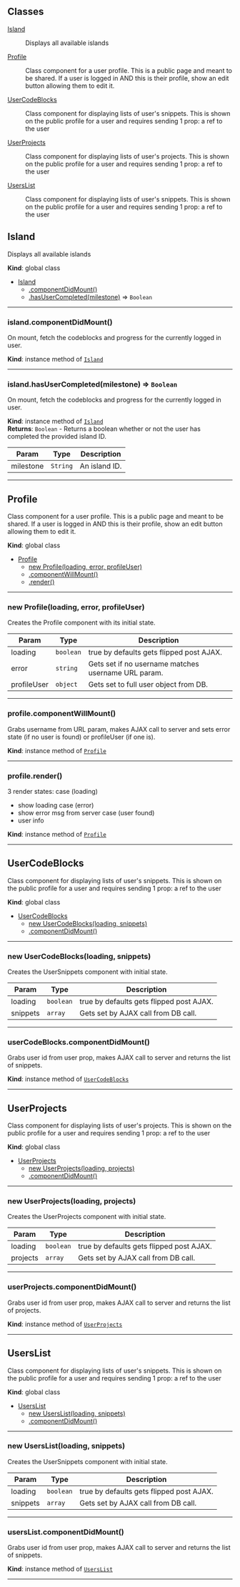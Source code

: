 ## Classes

<dl>
<dt><a href="#Island">Island</a></dt>
<dd><p>Displays all available islands</p>
</dd>
<dt><a href="#Profile">Profile</a></dt>
<dd><p>Class component for a user profile.
This is a public page and meant to be shared.
If a user is logged in AND this is their profile, show an
edit button allowing them to edit it.</p>
</dd>
<dt><a href="#UserCodeBlocks">UserCodeBlocks</a></dt>
<dd><p>Class component for displaying lists of user&#39;s snippets.
This is shown on the public profile for a user and requires sending
1 prop: a ref to the user</p>
</dd>
<dt><a href="#UserProjects">UserProjects</a></dt>
<dd><p>Class component for displaying lists of user&#39;s projects.
This is shown on the public profile for a user and requires sending
1 prop: a ref to the user</p>
</dd>
<dt><a href="#UsersList">UsersList</a></dt>
<dd><p>Class component for displaying lists of user&#39;s snippets.
This is shown on the public profile for a user and requires sending
1 prop: a ref to the user</p>
</dd>
</dl>

<a name="Island"></a>

## Island
Displays all available islands

**Kind**: global class  

* [Island](#Island)
    * [.componentDidMount()](#Island+componentDidMount)
    * [.hasUserCompleted(milestone)](#Island+hasUserCompleted) ⇒ <code>Boolean</code>


* * *

<a name="Island+componentDidMount"></a>

### island.componentDidMount()
On mount, fetch the codeblocks and progress for the currently logged in user.

**Kind**: instance method of [<code>Island</code>](#Island)  

* * *

<a name="Island+hasUserCompleted"></a>

### island.hasUserCompleted(milestone) ⇒ <code>Boolean</code>
On mount, fetch the codeblocks and progress for the currently logged in user.

**Kind**: instance method of [<code>Island</code>](#Island)  
**Returns**: <code>Boolean</code> - Returns a boolean whether or not the user has completed the provided island ID.  

| Param | Type | Description |
| --- | --- | --- |
| milestone | <code>String</code> | An island ID. |


* * *

<a name="Profile"></a>

## Profile
Class component for a user profile.
This is a public page and meant to be shared.
If a user is logged in AND this is their profile, show an
edit button allowing them to edit it.

**Kind**: global class  

* [Profile](#Profile)
    * [new Profile(loading, error, profileUser)](#new_Profile_new)
    * [.componentWillMount()](#Profile+componentWillMount)
    * [.render()](#Profile+render)


* * *

<a name="new_Profile_new"></a>

### new Profile(loading, error, profileUser)
Creates the Profile component with its initial state.


| Param | Type | Description |
| --- | --- | --- |
| loading | <code>boolean</code> | true by defaults gets flipped post AJAX. |
| error | <code>string</code> | Gets set if no username matches username URL param. |
| profileUser | <code>object</code> | Gets set to full user object from DB. |


* * *

<a name="Profile+componentWillMount"></a>

### profile.componentWillMount()
Grabs username from URL param, makes AJAX call to server and sets error
state (if no user is found) or profileUser (if one is).

**Kind**: instance method of [<code>Profile</code>](#Profile)  

* * *

<a name="Profile+render"></a>

### profile.render()
3 render states:
case (loading)
 - show loading
case (error)
 - show error msg from server
case (user found)
 - user info

**Kind**: instance method of [<code>Profile</code>](#Profile)  

* * *

<a name="UserCodeBlocks"></a>

## UserCodeBlocks
Class component for displaying lists of user's snippets.
This is shown on the public profile for a user and requires sending
1 prop: a ref to the user

**Kind**: global class  

* [UserCodeBlocks](#UserCodeBlocks)
    * [new UserCodeBlocks(loading, snippets)](#new_UserCodeBlocks_new)
    * [.componentDidMount()](#UserCodeBlocks+componentDidMount)


* * *

<a name="new_UserCodeBlocks_new"></a>

### new UserCodeBlocks(loading, snippets)
Creates the UserSnippets component with initial state.


| Param | Type | Description |
| --- | --- | --- |
| loading | <code>boolean</code> | true by defaults gets flipped post AJAX. |
| snippets | <code>array</code> | Gets set by AJAX call from DB call. |


* * *

<a name="UserCodeBlocks+componentDidMount"></a>

### userCodeBlocks.componentDidMount()
Grabs user id from user prop, makes AJAX call to server and returns
the list of snippets.

**Kind**: instance method of [<code>UserCodeBlocks</code>](#UserCodeBlocks)  

* * *

<a name="UserProjects"></a>

## UserProjects
Class component for displaying lists of user's projects.
This is shown on the public profile for a user and requires sending
1 prop: a ref to the user

**Kind**: global class  

* [UserProjects](#UserProjects)
    * [new UserProjects(loading, projects)](#new_UserProjects_new)
    * [.componentDidMount()](#UserProjects+componentDidMount)


* * *

<a name="new_UserProjects_new"></a>

### new UserProjects(loading, projects)
Creates the UserProjects component with initial state.


| Param | Type | Description |
| --- | --- | --- |
| loading | <code>boolean</code> | true by defaults gets flipped post AJAX. |
| projects | <code>array</code> | Gets set by AJAX call from DB call. |


* * *

<a name="UserProjects+componentDidMount"></a>

### userProjects.componentDidMount()
Grabs user id from user prop, makes AJAX call to server and returns
the list of projects.

**Kind**: instance method of [<code>UserProjects</code>](#UserProjects)  

* * *

<a name="UsersList"></a>

## UsersList
Class component for displaying lists of user's snippets.
This is shown on the public profile for a user and requires sending
1 prop: a ref to the user

**Kind**: global class  

* [UsersList](#UsersList)
    * [new UsersList(loading, snippets)](#new_UsersList_new)
    * [.componentDidMount()](#UsersList+componentDidMount)


* * *

<a name="new_UsersList_new"></a>

### new UsersList(loading, snippets)
Creates the UserSnippets component with initial state.


| Param | Type | Description |
| --- | --- | --- |
| loading | <code>boolean</code> | true by defaults gets flipped post AJAX. |
| snippets | <code>array</code> | Gets set by AJAX call from DB call. |


* * *

<a name="UsersList+componentDidMount"></a>

### usersList.componentDidMount()
Grabs user id from user prop, makes AJAX call to server and returns
the list of snippets.

**Kind**: instance method of [<code>UsersList</code>](#UsersList)  

* * *

